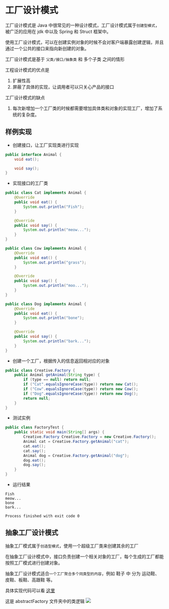 # 工厂设计模式

工厂设计模式是 Java 中很常见的一种设计模式，工厂设计模式属于`创建型模式`，被广泛的应用在 jdk 中以及 Spring 和 Struct 框架中。

使用工厂设计模式，可以在创建实例对象的时候不会对客户端暴露创建逻辑，并且通过一个公共的接口来指向新创建的对象。

工厂设计模式是基于 `父类/接口/抽象类` 和 多个子类 之间的情形

工程设计模式的优点是
1. 扩展性高
2. 屏蔽了具体的实现，让调用者可以只关心产品的接口

工厂设计模式的缺点
1. 每次新增加一个工厂类的时候都需要增加具体类和对象的实现工厂，增加了系统的复杂度。

## 样例实现

- 创建接口，让工厂实现类进行实现
```java
public interface Animal {
    void eat();

    void say();
}
```

- 实现接口的工厂类
```java
public class Cat implements Animal {
    @Override
    public void eat() {
        System.out.println("Fish");
    }

    @Override
    public void say() {
        System.out.println("meow...");
    }
}
```

```java
public class Cow implements Animal {
    @Override
    public void eat() {
        System.out.println("grass");
    }

    @Override
    public void say() {
        System.out.println("moo...");
    }
}
```

```java
public class Dog implements Animal {
    @Override
    public void eat() {
        System.out.println("bone");
    }

    @Override
    public void say() {
        System.out.println("bark...");
    }
}
```
- 创建一个工厂，根据传入的信息返回相对应的对象
```java
public class Creative.Factory {
    public Animal getAnimal(String type) {
        if (type == null) return null;
        if ("Cat".equalsIgnoreCase(type)) return new Cat();
        if ("Cow".equalsIgnoreCase(type)) return new Cow();
        if ("Dog".equalsIgnoreCase(type)) return new Dog();
        return null;
    }
}
```
- 测试实例
```java
public class FactoryTest {
    public static void main(String[] args) {
        Creative.Factory Creative.Factory = new Creative.Factory();
        Animal cat = Creative.Factory.getAnimal("cat");
        cat.eat();
        cat.say();
        Animal dog = Creative.Factory.getAnimal("dog");
        dog.eat();
        dog.say();
    }
}
```
- 运行结果
```text
Fish
meow...
bone
bark...

Process finished with exit code 0
```

## 抽象工厂设计模式

抽象工厂模式属于`创造型模式`，使用一个超级工厂类来创建其余的工厂

在抽象工厂设计模式中，接口负责创建一个相关对象的工厂，每个生成的工厂都能按照工厂模式进行创建对象。

抽象工厂设计模式适合`一个工厂聚合多个同类型的内容`，例如 鞋子 中 分为 运动鞋、皮鞋、板鞋、高跟鞋 等。

具体实现代码可以看 [这里](https://github.com/SleepingXiaoming/Design-Patterns/blob/main/DesignPatterns/src/Creative/factory/abstractFactory)

这是 abstractFactory 文件夹中的类逻辑
![](https://xingqiu-tuchuang-1256524210.cos.ap-shanghai.myqcloud.com/4690/20221011221129.png)